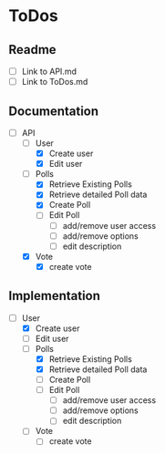 # ToDos

## Readme

-   [ ] Link to API.md
-   [ ] Link to ToDos.md

## Documentation

-   [ ] API
    -   [ ] User
        -   [x] Create user
        -   [x] Edit user
    -   [ ] Polls
        -   [x] Retrieve Existing Polls
        -   [x] Retrieve detailed Poll data
        -   [x] Create Poll
        -   [ ] Edit Poll
            -   [ ] add/remove user access
            -   [ ] add/remove options
            -   [ ] edit description
    -   [x] Vote
        -   [x] create vote

## Implementation

-   [ ] User
    -   [x] Create user
    -   [ ] Edit user
    -   [ ] Polls
        -   [x] Retrieve Existing Polls
        -   [x] Retrieve detailed Poll data
        -   [ ] Create Poll
        -   [ ] Edit Poll
            -   [ ] add/remove user access
            -   [ ] add/remove options
            -   [ ] edit description
    -   [ ] Vote
        -   [ ] create vote
